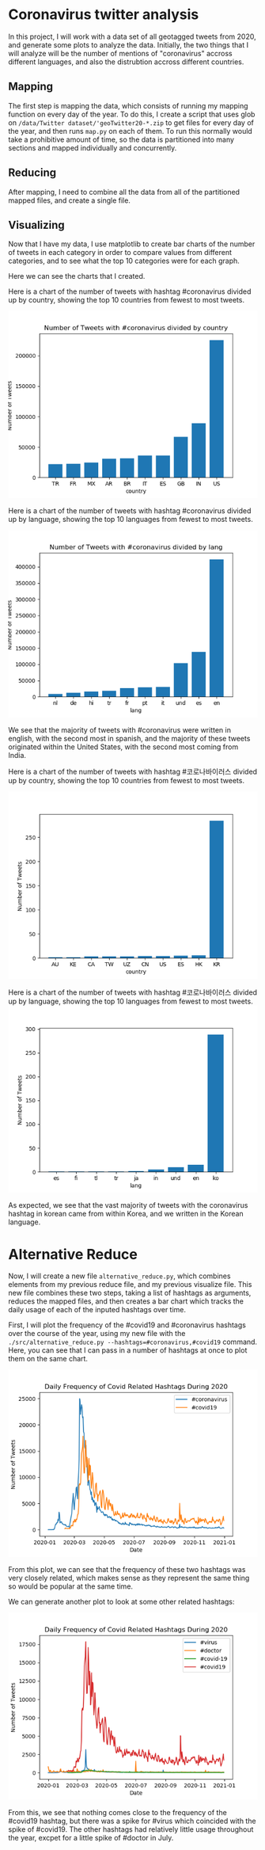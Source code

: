 # Coronavirus twitter analysis

In this project, I will work with a data set of all geotagged tweets from 2020, and generate some plots to analyze the data. Initially, the two things that I will analyze will be the number of mentions of "coronavirus" accross different languages, and also the distrubtion accross different countries.

## Mapping

The first step is mapping the data, which consists of running my mapping function on every day of the year. To do this, I create a script that uses glob on `/data/Twitter dataset/'geoTwitter20-*.zip` to get files for every day of the year, and then runs `map.py` on each of them. To run this normally would take a prohibitive amount of time, so the data is partitioned into many sections and mapped individually and concurrently.

## Reducing

After mapping, I need to combine all the data from all of the partitioned mapped files, and create a single file.

## Visualizing

Now that I have my data, I use matplotlib to create bar charts of the number of tweets in each category in order to compare values from different categories, and to see what the top 10 categories were for each graph.

Here we can see the charts that I created.


Here is a chart of the number of tweets with hashtag #coronavirus divided up by country, showing the top 10 countries from fewest to most tweets.

![alt text](https://github.com/eoinoconnell04/twitter_coronavirus/blob/master/coronavirus_country.png)

Here is a chart of the number of tweets with hashtag #coronavirus divided up by language, showing the top 10 languages from fewest to most tweets.

![alt text](https://github.com/eoinoconnell04/twitter_coronavirus/blob/master/coronavirus_lang.png)

We see that the majority of tweets with #coronavirus were written in english, with the second most in spanish, and the majority of these tweets originated within the United States, with the second most coming from India.


Here is a chart of the number of tweets with hashtag #코로나바이러스 divided up by country, showing the top 10 countries from fewest to most tweets.

![alt text](https://github.com/eoinoconnell04/twitter_coronavirus/blob/master/korean_country.png)



Here is a chart of the number of tweets with hashtag #코로나바이러스 divided up by language, showing the top 10 languages from fewest to most tweets.
![alt text](https://github.com/eoinoconnell04/twitter_coronavirus/blob/master/korean_lang.png)

As expected, we see that the vast majority of tweets with the coronavirus hashtag in korean came from within Korea, and we written in the Korean language.

# Alternative Reduce
Now, I will create a new file `alternative_reduce.py`, which combines elements from my previous reduce file, and my previous visualize file. This new file combines these two steps, taking a list of hashtags as arguments, reduces the mapped files, and then creates a bar chart which tracks the daily usage of each of the inputed hashtags over time.

First, I will plot the frequency of the #covid19 and #coronavirus hashtags over the course of the year, using my new file with the `./src/alternative_reduce.py --hashtags=#coronavirus,#covid19` command. Here, you can see that I can pass in a number of hashtags at once to plot them on the same chart. 

![alt text](https://github.com/eoinoconnell04/twitter_coronavirus/blob/master/coronavirus_covid19.png)

From this plot, we can see that the frequency of these two hashtags was very closely related, which makes sense as they represent the same thing so would be popular at the same time.

We can generate another plot to look at some other related hashtags:

![alt text](https://github.com/eoinoconnell04/twitter_coronavirus/blob/master/virus_doctor_covid-19_covid19.png)

From this, we see that nothing comes close to the frequency of the #covid19 hashtag, but there was a spike for #virus which coincided with the spike of #covid19. The other hashtags had relatively little usage throughout the year, excpet for a little spike of #doctor in July.
